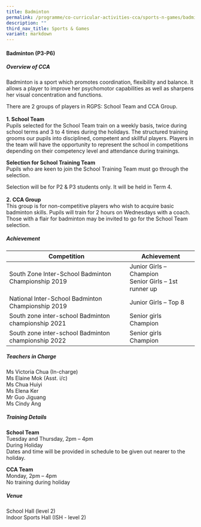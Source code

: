 ```yaml
---
title: Badminton
permalink: /programme/co-curricular-activities-cca/sports-n-games/badminton/
description: ""
third_nav_title: Sports & Games
variant: markdown
---
```

#### **Badminton (P3-P6)**

##### **Overview of CCA**

Badminton is a sport which promotes coordination, flexibility and balance. It allows a player to improve her psychomotor capabilities as well as sharpens her visual concentration and functions.

There are 2 groups of players in RGPS: School Team and CCA Group. <br><br>
**1. School Team**<br>
Pupils selected for the School Team train on a weekly basis, twice during school terms and 3 to 4 times during the holidays. The structured training grooms our pupils into disciplined, competent and skillful players. Players in the team will have the opportunity to represent the school in competitions depending on their competency level and attendance during trainings.

**Selection for School Training Team**<br>
Pupils who are keen to join the School Training Team must go through the selection.

Selection will be for P2 &amp; P3 students only. It will be held in Term 4.
<br><br>
**2. CCA Group**<br>
This group is for non-competitive players who wish to acquire basic badminton skills. Pupils will train for 2 hours on Wednesdays with a coach. Those with a flair for badminton may be invited to go for the School Team selection.

##### **Achievement**

|Competition| Achievement|
|--------|-------|
|South Zone Inter-School Badminton Championship 2019 |Junior Girls – Champion  <br>Senior Girls – 1st runner up|
|National Inter-School Badminton Championship 2019 |Junior Girls – Top 8|
|South zone inter-school Badminton championship 2021 |Senior girls Champion|
|South zone inter-school Badminton championship 2022 |Senior girls Champion|


##### **Teachers in Charge**

Ms Victoria Chua (In-charge)<br>
Ms Elaine Mok  (Asst. i/c)<br>
Ms Chua Huiyi<br>
Ms Elena Ker<br>
Mr Guo Jiguang<br>
Ms Cindy Ang

##### **Training Details**

**School Team** <br>
Tuesday and Thursday, 2pm – 4pm<br>
During Holiday<br>
Dates and time will be provided in schedule to be given out nearer to the holiday.

**CCA Team**<br>
Monday, 2pm – 4pm<br>
No training during holiday

##### **Venue**
School Hall (level 2)<br>
Indoor Sports Hall (ISH - level 2)